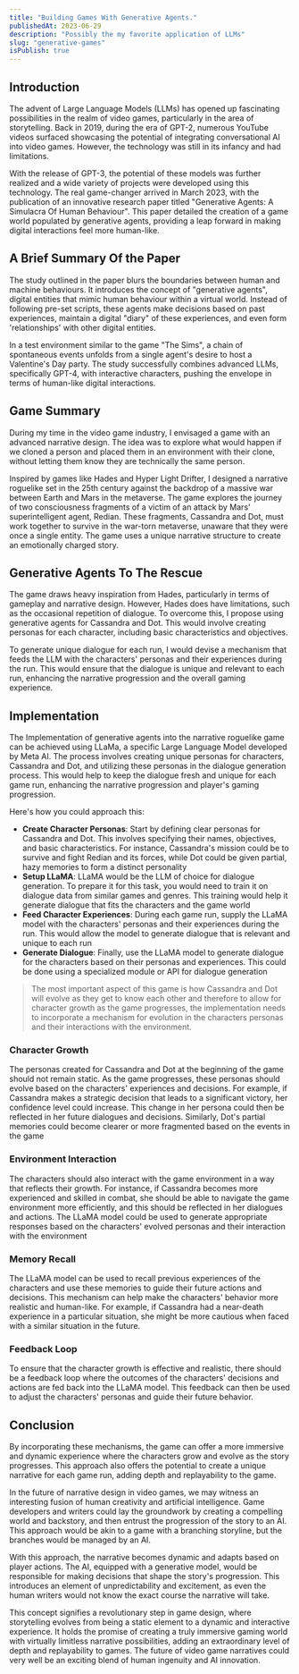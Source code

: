 ```yaml
---
title: "Building Games With Generative Agents."
publishedAt: 2023-06-29
description: "Possibly the my favorite application of LLMs"
slug: "generative-games"
isPublish: true
---
```


## Introduction

The advent of Large Language Models (LLMs) has opened up fascinating possibilities in the realm of video games, particularly in the area of storytelling. Back in 2019, during the era of GPT-2, numerous YouTube videos surfaced showcasing the potential of integrating conversational AI into video games. However, the technology was still in its infancy and had limitations.

With the release of GPT-3, the potential of these models was further realized and a wide variety of projects were developed using this technology. The real game-changer arrived in March 2023, with the publication of an innovative research paper titled "Generative Agents: A Simulacra Of Human Behaviour". This paper detailed the creation of a game world populated by generative agents, providing a leap forward in making digital interactions feel more human-like.

## A Brief Summary Of the Paper

The study outlined in the paper blurs the boundaries between human and machine behaviours. It introduces the concept of "generative agents", digital entities that mimic human behaviour within a virtual world. Instead of following pre-set scripts, these agents make decisions based on past experiences, maintain a digital "diary" of these experiences, and even form 'relationships' with other digital entities.

In a test environment similar to the game "The Sims", a chain of spontaneous events unfolds from a single agent's desire to host a Valentine's Day party. The study successfully combines advanced LLMs, specifically GPT-4, with interactive characters, pushing the envelope in terms of human-like digital interactions.

## Game Summary

During my time in the video game industry, I envisaged a game with an advanced narrative design. The idea was to explore what would happen if we cloned a person and placed them in an environment with their clone, without letting them know they are technically the same person.

Inspired by games like Hades and Hyper Light Drifter, I designed a narrative roguelike set in the 25th century against the backdrop of a massive war between Earth and Mars in the metaverse. The game explores the journey of two consciousness fragments of a victim of an attack by Mars' superintelligent agent, Redian. These fragments, Cassandra and Dot, must work together to survive in the war-torn metaverse, unaware that they were once a single entity. The game uses a unique narrative structure to create an emotionally charged story.

## Generative Agents To The Rescue

The game draws heavy inspiration from Hades, particularly in terms of gameplay and narrative design. However, Hades does have limitations, such as the occasional repetition of dialogue. To overcome this, I propose using generative agents for Cassandra and Dot. This would involve creating personas for each character, including basic characteristics and objectives.

To generate unique dialogue for each run, I would devise a mechanism that feeds the LLM with the characters' personas and their experiences during the run. This would ensure that the dialogue is unique and relevant to each run, enhancing the narrative progression and the overall gaming experience.

## Implementation

The Implementation of generative agents into the narrative roguelike game can be achieved using LLaMa, a specific Large Language Model developed by Meta AI. The process involves creating unique personas for characters, Cassandra and Dot, and utilizing these personas in the dialogue generation process. This would help to keep the dialogue fresh and unique for each game run, enhancing the narrative progression and player's gaming progression.

Here's how you could approach this:

-   **Create Character Personas**: Start by defining clear personas for Cassandra and Dot. This involves specifying their names, objectives, and basic characteristics. For instance, Cassandra's mission could be to survive and fight Redian and its forces, while Dot could be given partial, hazy memories to form a distinct personality
-   **Setup LLaMA**: LLaMA would be the LLM of choice for dialogue generation. To prepare it for this task, you would need to train it on dialogue data from similar games and genres. This training would help it generate dialogue that fits the characters and the game world
-   **Feed Character Experiences**: During each game run, supply the LLaMA model with the characters' personas and their experiences during the run. This would allow the model to generate dialogue that is relevant and unique to each run
-   **Generate Dialogue**: Finally, use the LLaMA model to generate dialogue for the characters based on their personas and experiences. This could be done using a specialized module or API for dialogue generation

> The most important aspect of this game is how Cassandra and Dot will evolve as they get to know each other and therefore to allow for character growth as the game progresses, the implementation needs to incorporate a mechanism for evolution in the characters personas and their interactions with the environment.

### **Character Growth**

The personas created for Cassandra and Dot at the beginning of the game should not remain static. As the game progresses, these personas should evolve based on the characters' experiences and decisions. For example, if Cassandra makes a strategic decision that leads to a significant victory, her confidence level could increase. This change in her persona could then be reflected in her future dialogues and decisions. Similarly, Dot's partial memories could become clearer or more fragmented based on the events in the game

### Environment Interaction

The characters should also interact with the game environment in a way that reflects their growth. For instance, if Cassandra becomes more experienced and skilled in combat, she should be able to navigate the game environment more efficiently, and this should be reflected in her dialogues and actions. The LLaMA model could be used to generate appropriate responses based on the characters' evolved personas and their interaction with the environment

### **Memory Recall**

The LLaMA model can be used to recall previous experiences of the characters and use these memories to guide their future actions and decisions. This mechanism can help make the characters' behavior more realistic and human-like. For example, if Cassandra had a near-death experience in a particular situation, she might be more cautious when faced with a similar situation in the future.

### **Feedback Loop**

To ensure that the character growth is effective and realistic, there should be a feedback loop where the outcomes of the characters' decisions and actions are fed back into the LLaMA model. This feedback can then be used to adjust the characters' personas and guide their future behavior.

## Conclusion

By incorporating these mechanisms, the game can offer a more immersive and dynamic experience where the characters grow and evolve as the story progresses. This approach also offers the potential to create a unique narrative for each game run, adding depth and replayability to the game.

In the future of narrative design in video games, we may witness an interesting fusion of human creativity and artificial intelligence. Game developers and writers could lay the groundwork by creating a compelling world and backstory, and then entrust the progression of the story to an AI. This approach would be akin to a game with a branching storyline, but the branches would be managed by an AI.

With this approach, the narrative becomes dynamic and adapts based on player actions. The AI, equipped with a generative model, would be responsible for making decisions that shape the story's progression. This introduces an element of unpredictability and excitement, as even the human writers would not know the exact course the narrative will take.

This concept signifies a revolutionary step in game design, where storytelling evolves from being a static element to a dynamic and interactive experience. It holds the promise of creating a truly immersive gaming world with virtually limitless narrative possibilities, adding an extraordinary level of depth and replayability to games. The future of video game narratives could very well be an exciting blend of human ingenuity and AI innovation.
